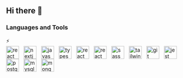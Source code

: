 ## Hi there 👋

<!--
**Diyako-Qadri/Diyako-Qadri** is a ✨ _special_ ✨ repository because its `README.md` (this file) appears on your GitHub profile.

Here are some ideas to get you started:

- 🔭 I’m currently working on ...
- 🌱 I’m currently learning ...
- 👯 I’m looking to collaborate on ...
- 🤔 I’m looking for help with ...
- 💬 Ask me about ...
- 📫 How to reach me: ...
- 😄 Pronouns: ...
- ⚡ Fun fact: ...
-->
<h3>Languages and Tools</h3> ⚡ 
<div>
<a href="https://www.w3schools.com/css/" style="text-decoratione: none;" target="_blank" rel="noreferrer"><img align="left" alt="react" width="35px" style="padding-right:10px;" src="https://cdn.jsdelivr.net/gh/devicons/devicon@latest/icons/react/react-original.svg" /></a>
<a href="https://nextjs.org/" style="text-decoratione: none;" target="_blank" rel="noreferrer"><img align="left" alt="nextjs" width="35px" style="padding-right:10px;" src="https://cdn.jsdelivr.net/gh/devicons/devicon@latest/icons/nextjs/nextjs-original.svg" /></a>
<a href="https://developer.mozilla.org/en-US/docs/Web/JavaScript" style="text-decoratione: none;" target="_blank" rel="noreferrer"><img align="left" alt="javascript" width="35px" style="padding-right:10px;" src="https://cdn.jsdelivr.net/gh/devicons/devicon@latest/icons/javascript/javascript-original.svg" /></a>
<a href="https://www.typescriptlang.org/" style="text-decoratione: none;" target="_blank" rel="noreferrer"><img align="left" alt="typescript" width="35px" style="padding-right:10px;" src="https://cdn.jsdelivr.net/gh/devicons/devicon@latest/icons/typescript/typescript-original.svg" />
<a href="https://www.w3.org/html/" style="text-decoratione: none;" target="_blank" rel="noreferrer"><img align="left" alt="react" width="35px" style="padding-right:10px;" src="https://cdn.jsdelivr.net/gh/devicons/devicon@latest/icons/html5/html5-plain.svg" /></a>
<a href="https://www.w3schools.com/css/" style="text-decoratione: none;" target="_blank" rel="noreferrer"><img align="left" alt="react" width="35px" style="padding-right:10px;" src="https://cdn.jsdelivr.net/gh/devicons/devicon@latest/icons/css3/css3-plain.svg" /></a>
<a href="https://sass-lang.com/" style="text-decoratione: none;" target="_blank" rel="noreferrer"><img align="left" alt="sass" width="35px" style="padding-right:10px;" src="https://cdn.jsdelivr.net/gh/devicons/devicon@latest/icons/sass/sass-original.svg" /></a>
<a href="https://tailwindcss.com/" style="text-decoratione: none;" target="_blank" rel="noreferrer"><img align="left" alt="tailwind" width="35px" style="padding-right:10px;" src="https://cdn.jsdelivr.net/gh/devicons/devicon@latest/icons/tailwindcss/tailwindcss-original.svg" /></a>
<a href="https://git-scm.com/" style="text-decoratione: none;" target="_blank" rel="noreferrer"><img align="left" alt="git" width="35px" style="padding-right:10px;" src="https://cdn.jsdelivr.net/gh/devicons/devicon@latest/icons/git/git-plain.svg" /></a>
<a href="https://jestjs.io/" style="text-decoratione: none;" target="_blank" rel="noreferrer"><img align="left" alt="jest" width="35px" style="padding-right:10px;" src="https://cdn.jsdelivr.net/gh/devicons/devicon@latest/icons/jest/jest-plain.svg" /></a>
<a href="https://www.postgresql.org/" style="text-decoratione: none;" target="_blank" rel="noreferrer"><img align="left" alt="postgresql" width="35px" style="padding-right:10px;" src="https://cdn.jsdelivr.net/gh/devicons/devicon@latest/icons/postgresql/postgresql-original-wordmark.svg" /></a>
<a href="https://www.mysql.com/" style="text-decoratione: none;" target="_blank" rel="noreferrer"><img align="left" alt="mysql" width="35px" style="padding-right:10px;" src="https://cdn.jsdelivr.net/gh/devicons/devicon@latest/icons/mysql/mysql-original.svg" /></a>
<a href="https://www.mongodb.com/" style="text-decoratione: none;" target="_blank" rel="noreferrer"><img align="left" alt="mongodb" width="35px" style="padding-right:10px;" src="https://cdn.jsdelivr.net/gh/devicons/devicon@latest/icons/mongodb/mongodb-original.svg" /></a>
</div>

